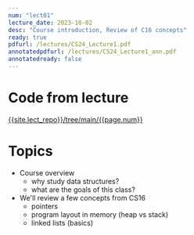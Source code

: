 ```yaml
---
num: "lect01"
lecture_date: 2023-10-02
desc: "Course introduction, Review of C16 concepts"
ready: true
pdfurl: /lectures/CS24_Lecture1.pdf
annotatedpdfurl: /lectures/CS24_Lecture1_ann.pdf
annotatedready: false
---
```


# Code from lecture

[{{site.lect_repo}}/tree/main/{{page.num}}]({{site.lect_repo}}/tree/main/{{page.num}})


# Topics

* Course overview 
	- why study data structures?
	- what are the goals of this class?
* We'll review a few concepts from CS16
	- pointers
	- program layout in memory (heap vs stack)
	- linked lists (basics)


